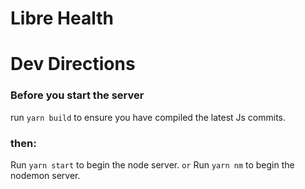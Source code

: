 # Libre Health

# Dev Directions

### Before you start the server
run `yarn build` to ensure you have compiled the latest Js commits.

### then:
Run `yarn start` to begin the node server.
`or`
Run `yarn nm` to begin the nodemon server.
